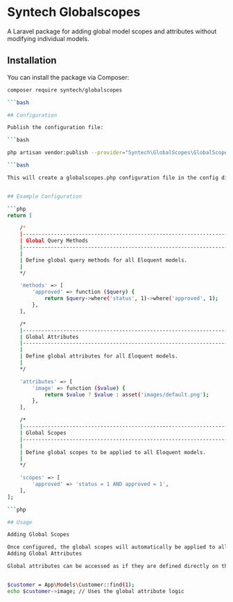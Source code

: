 # Syntech Globalscopes

A Laravel package for adding global model scopes and attributes without modifying individual models.

## Installation

You can install the package via Composer:

```bash
composer require syntech/globalscopes

```bash

## Configuration

Publish the configuration file:

```bash

php artisan vendor:publish --provider="Syntech\GlobalScopes\GlobalScopesServiceProvider"

```bash

This will create a globalscopes.php configuration file in the config directory of your Laravel application.


## Example Configuration

```php
return [

    /*
    |--------------------------------------------------------------------------
    | Global Query Methods
    |--------------------------------------------------------------------------
    |
    | Define global query methods for all Eloquent models.
    |
    */

    'methods' => [
        'approved' => function ($query) {
            return $query->where('status', 1)->where('approved', 1);
        },
    ],

    /*
    |--------------------------------------------------------------------------
    | Global Attributes
    |--------------------------------------------------------------------------
    |
    | Define global attributes for all Eloquent models.
    |
    */

    'attributes' => [
        'image' => function ($value) {
            return $value ? $value : asset('images/default.png');
        },
    ],

    /*
    |--------------------------------------------------------------------------
    | Global Scopes
    |--------------------------------------------------------------------------
    |
    | Define global scopes to be applied to all Eloquent models.
    |
    */

    'scopes' => [
        'approved' => 'status = 1 AND approved = 1',
    ],
];

```php

## Usage

Adding Global Scopes

Once configured, the global scopes will automatically be applied to all Eloquent models.
Adding Global Attributes

Global attributes can be accessed as if they are defined directly on the model:


$customer = App\Models\Customer::find(1);
echo $customer->image; // Uses the global attribute logic
